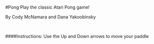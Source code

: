 #Pong
Play the classic Atari Pong game!

By Cody McNamara and Dana Yakoobinsky

<br>

####Instructions:
Use the Up and Down arrows to move your paddle
